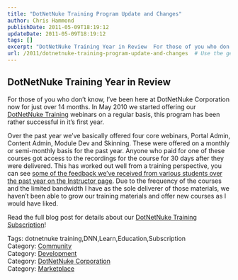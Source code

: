 ```yaml
---
title: "DotNetNuke Training Program Update and Changes"
author: Chris Hammond
publishDate: 2011-05-09T18:19:12
updateDate: 2011-05-09T18:19:12
tags: []
excerpt: "DotNetNuke Training Year in Review  For those of you who don’t know, I’ve been here at DotNetNuke Corporation now for just over 14 months. In May 2010 we started offering our DotNetNuke Training webinars on a regular basis, this program has been rather successful in it’s first year.  Over the past year we’ve basically offered four core webinars, Portal Admin, Content Admin, Module Dev and Skinning. These were offered on a monthly or semi-monthly basis for the past year. Anyone who paid for one of these courses got access to the recordings for the course for 30 days after they were delivered. This has worked out well from a training perspective, you can see some of the feedback we’ve received from various students over the past year on the Instructor page. Due to the frequency of the courses and the limited bandwidth I have as the sole deliverer of those materials, we haven’t been able to grow our training materials and offer new courses as I would have liked.  Read the full blog post for details about our DotNetNuke Training Subscription!  Tags: dotnetnuke training,DNN,Learn,Education,SubscriptionCategory: CommunityCategory: DevelopmentCategory: DotNetNuke CorporationCategory: Marketplace"
url: /2011/dotnetnuke-training-program-update-and-changes  # Use the generated URL with year
---
```

<h2>DotNetNuke Training Year in Review</h2>  <p>For those of you who don’t know, I’ve been here at DotNetNuke Corporation now for just over 14 months. In May 2010 we started offering our <a href="https://bit.ly/DnnTraining" target="_blank">DotNetNuke Training</a> webinars on a regular basis, this program has been rather successful in it’s first year.</p>  <p>Over the past year we’ve basically offered four core webinars, Portal Admin, Content Admin, Module Dev and Skinning. These were offered on a monthly or semi-monthly basis for the past year. Anyone who paid for one of these courses got access to the recordings for the course for 30 days after they were delivered. This has worked out well from a training perspective, you can see <a href="https://www.dotnetnuke.com/Resources/Training/Instructors/tabid/2105/Default.aspx" target="_blank">some of the feedback we’ve received from various students over the past year on the Instructor page</a>. Due to the frequency of the courses and the limited bandwidth I have as the sole deliverer of those materials, we haven’t been able to grow our training materials and offer new courses as I would have liked.</p>  <p>Read the full blog post for details about our <a href="https://www.dotnetnuke.com/Resources/Training/TrainingSubscription/tabid/2155/Default.aspx" target="_blank">DotNetNuke Training Subscription</a>!</p>  <div class="tags">Tags: dotnetnuke training,DNN,Learn,Education,Subscription</div><div class="category">Category: <a href=https://www.dotnetnuke.com/Resources/Blogs/tabid/825/CatID/16/Default.aspx>Community</a></div><div class="category">Category: <a href=https://www.dotnetnuke.com/Resources/Blogs/tabid/825/CatID/9/Default.aspx>Development</a></div><div class="category">Category: <a href=https://www.dotnetnuke.com/Resources/Blogs/tabid/825/CatID/15/Default.aspx>DotNetNuke Corporation</a></div><div class="category">Category: <a href=https://www.dotnetnuke.com/Resources/Blogs/tabid/825/CatID/18/Default.aspx>Marketplace</a></div><img src="https://feeds.feedburner.com/~r/dnndaily/~4/v-1bg-Ogkg4" height="1" width="1"/>
